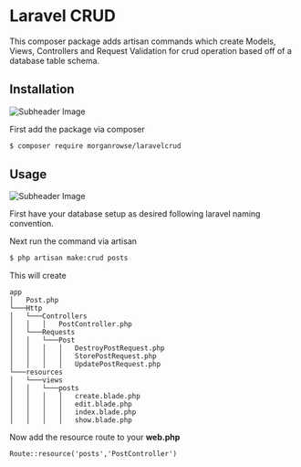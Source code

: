 # Laravel CRUD

This composer package adds artisan commands which create Models, Views, Controllers and Request Validation for crud operation based off of a database table schema.

## Installation

![Subheader Image](https://user-images.githubusercontent.com/17880010/32118361-aab588f8-bb51-11e7-95ef-6462dd720179.png)

First add the package via composer

```bash
$ composer require morganrowse/laravelcrud
```

## Usage

![Subheader Image](https://user-images.githubusercontent.com/17880010/32118361-aab588f8-bb51-11e7-95ef-6462dd720179.png)

First have your database setup as desired following laravel naming convention.

Next run the command via artisan

```bash
$ php artisan make:crud posts
```

This will create 

```
app
│   Post.php
└───Http
│   └───Controllers
│   │   │   PostController.php
│   └───Requests
│   │   └───Post
│   │   │   │   DestroyPostRequest.php
│   │   │   │   StorePostRequest.php
│   │   │   │   UpdatePostRequest.php
└───resources
│   └───views
│   │   └───posts
│   │   │   │   create.blade.php
│   │   │   │   edit.blade.php
│   │   │   │   index.blade.php
│   │   │   │   show.blade.php
```

Now add the resource route to your **web.php**

```
Route::resource('posts','PostController')
```
